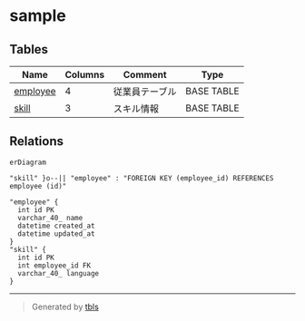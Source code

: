 # sample

## Tables

| Name | Columns | Comment | Type |
| ---- | ------- | ------- | ---- |
| [employee](employee.md) | 4 | 従業員テーブル | BASE TABLE |
| [skill](skill.md) | 3 | スキル情報 | BASE TABLE |

## Relations

```mermaid
erDiagram

"skill" }o--|| "employee" : "FOREIGN KEY (employee_id) REFERENCES employee (id)"

"employee" {
  int id PK
  varchar_40_ name
  datetime created_at
  datetime updated_at
}
"skill" {
  int id PK
  int employee_id FK
  varchar_40_ language
}
```

---

> Generated by [tbls](https://github.com/k1LoW/tbls)

